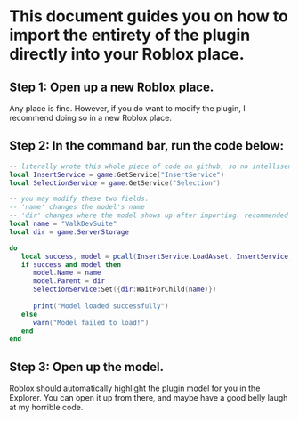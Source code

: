 # This document guides you on how to import the entirety of the plugin directly into your Roblox place.

## Step 1: Open up a new Roblox place.
Any place is fine. 
However, if you do want to modify the plugin, I recommend doing so in a new Roblox place.

## Step 2: In the command bar, run the code below:
```lua
-- literally wrote this whole piece of code on github, so no intellisense lmaoooo
local InsertService = game:GetService("InsertService")
local SelectionService = game:GetService("Selection")

-- you may modify these two fields.
-- 'name' changes the model's name
-- 'dir' changes where the model shows up after importing. recommended to keep it in ServerStorage
local name = "ValkDevSuite"
local dir = game.ServerStorage

do
   local success, model = pcall(InsertService.LoadAsset, InsertService, 6988231623)
   if success and model then
      model.Name = name
      model.Parent = dir
      SelectionService:Set({dir:WaitForChild(name)})
      
      print("Model loaded successfully")
   else
      warn("Model failed to load!")
   end
end
```

## Step 3: Open up the model.
Roblox should automatically highlight the plugin model for you in the Explorer. You can open it up from there, and maybe have a good belly laugh at my horrible code.
